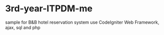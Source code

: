# 3rd-year-ITPDM-me
sample for B&B hotel reservation system
use CodeIgniter Web Framework, ajax, sql and php
